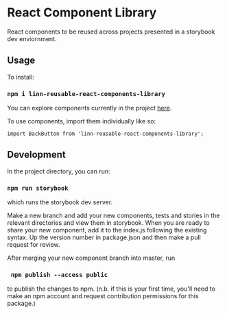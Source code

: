 # React Component Library

React components to be reused across projects presented in a storybook dev enviornment.


## Usage
To install: 

### `npm i linn-reusable-react-components-library`

You can explore components currently in the project [here](https://fervent-einstein-8b4f23.netlify.com/).

To use components, import them individually like so: 

```
import BackButton from 'linn-reusable-react-components-library';
```

## Development

In the project directory, you can run:

### `npm run storybook`

which runs the storybook dev server.

Make a new branch and add your new components, tests and stories in the relevant directories and view them in storybook.
When you are ready to share your new component, add it to the index.js following the existing syntax. Up the version number in package.json and then make a pull request for review.

After merging your new component branch into master, run 

### ` npm publish --access public` 

to publish the changes to npm. (n.b. if this is your first time, you'll need to make an npm account and request contribution permissions for this package.)


